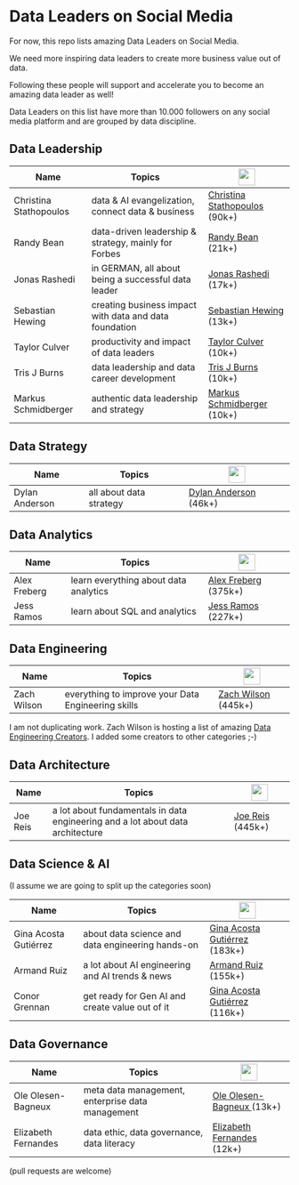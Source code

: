 # Data Leaders on Social Media

For now, this repo lists amazing Data Leaders on Social Media.

We need more inspiring data leaders to create more business value out of data.

Following these people will support and accelerate you to become an amazing data leader as well!

Data Leaders on this list have more than 10.000 followers on any social media platform and are grouped by data discipline.

## Data Leadership

| Name                | Topics                   | <img src="https://upload.wikimedia.org/wikipedia/commons/c/ca/LinkedIn_logo_initials.png" width="30" height="30"/> |
|---------------------------|----------------------------------------------------------|---------------------------------------------------|
| Christina Stathopoulos    | data & AI evangelization, connect data & business        | [Christina Stathopoulos](https://www.linkedin.com/in/christinastathopoulos) (90k+)     |
| Randy Bean                | data-driven leadership & strategy, mainly for Forbes     | [Randy Bean](https://www.linkedin.com/in/randybeannvp/) (21k+)                         |
| Jonas Rashedi             | in GERMAN, all about being a successful data leader     | [Jonas Rashedi](https://www.linkedin.com/in/jonasrashedi/) (17k+)                      |
| Sebastian Hewing          | creating business impact with data and data foundation   | [Sebastian Hewing](https://www.linkedin.com/in/sebastianhewing/) (13k+)                |
| Taylor Culver             | productivity and impact of data leaders                  | [Taylor Culver](https://www.linkedin.com/in/taylorculver/) (10k+)                      |
| Tris J Burns              | data leadership and data career development               | [Tris J Burns](https://www.linkedin.com/in/tristanjburns/) (10k+)                      |
| Markus Schmidberger       | authentic data leadership and strategy                   | [Markus Schmidberger](https://www.linkedin.com/in/schmidberger/) (10k+)                |

## Data Strategy

| Name        | Topics         | <img src="https://upload.wikimedia.org/wikipedia/commons/c/ca/LinkedIn_logo_initials.png" width="30" height="30"/> |
|-------------|----------------------------------------------------|------------------------------------------------------------------------------------------------|
| Dylan Anderson | all about data strategy | [Dylan Anderson](https://www.linkedin.com/in/dylansjanderson/) (46k+)                                    |

## Data Analytics

| Name        | Topics         | <img src="https://upload.wikimedia.org/wikipedia/commons/c/ca/LinkedIn_logo_initials.png" width="30" height="30"/> |
|--------------|----------------------------------------------------|------------------------------------------------------------------------------------------------|
| Alex Freberg | learn everything about data analytics              | [Alex Freberg](https://www.linkedin.com/in/alex-freberg/) (375k+)                              |
| Jess Ramos | learn about SQL and analytics                        | [Jess Ramos](https://www.linkedin.com/in/jessramosmsba/) (227k+)                               |

## Data Engineering

| Name        | Topics         | <img src="https://upload.wikimedia.org/wikipedia/commons/c/ca/LinkedIn_logo_initials.png" width="30" height="30"/> |
|-------------|----------------------------------------------------|------------------------------------------------------------------------------------------------|
| Zach Wilson | everything to improve your Data Engineering skills | [Zach Wilson](https://www.linkedin.com/in/eczachly) (445k+)                                    |

I am not duplicating work. Zach Wilson is hosting a list of amazing [Data Engineering Creators](https://github.com/DataExpert-io/data-engineer-handbook?tab=readme-ov-file#social-media-accounts). I added some creators to other categories ;-)

## Data Architecture

| Name        | Topics         | <img src="https://upload.wikimedia.org/wikipedia/commons/c/ca/LinkedIn_logo_initials.png" width="30" height="30"/> |
|-------------|--------------------------------------------------------------------------------|-----------------------------------------------------------------|
| Joe Reis    | a lot about fundamentals in data engineering and a lot about data architecture | [Joe Reis](https://www.linkedin.com/in/josephreis/) (445k+)     |

## Data Science & AI
(I assume we are going to split up the categories soon)

| Name        | Topics         | <img src="https://upload.wikimedia.org/wikipedia/commons/c/ca/LinkedIn_logo_initials.png" width="30" height="30"/> |
|-----------------------|------------------------------------------------------|------------------------------------------------------------------------------------------------|
| Gina Acosta Gutiérrez | about data science and data engineering hands-on     | [Gina Acosta Gutiérrez](https://www.linkedin.com/in/ginacostag/) (183k+)                       |
| Armand Ruiz           | a lot about AI engineering and AI trends & news      | [Armand Ruiz](https://www.linkedin.com/in/armand-ruiz/) (155k+)                                |
| Conor Grennan         | get ready for Gen AI and create value out of it      | [Gina Acosta Gutiérrez](https://www.linkedin.com/in/conorgrennan/) (116k+)  


## Data Governance

| Name        | Topics         | <img src="https://upload.wikimedia.org/wikipedia/commons/c/ca/LinkedIn_logo_initials.png" width="30" height="30"/> |
|---------------------|------------------------------------------------------|------------------------------------------------------------------------------------------------|
| Ole Olesen-Bagneux  | meta data management, enterprise data management     | [Ole Olesen-Bagneux ](https://www.linkedin.com/in/ole-olesen-bagneux/) (13k+)                  |      
| Elizabeth Fernandes | data ethic, data governance, data literacy           | [Elizabeth Fernandes](https://www.linkedin.com/in/elizabeth-fernandes-data/) (12k+)            |                           |


(pull requests are welcome)
